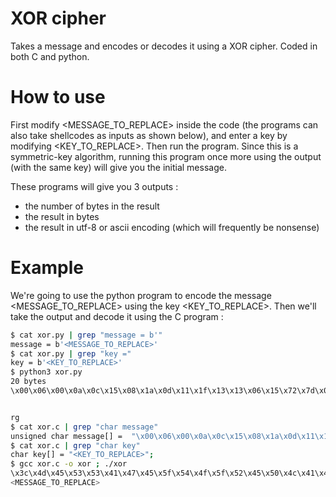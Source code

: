 # XOR cipher

Takes a message and encodes or decodes it using a XOR cipher. Coded in both C and python.

# How to use

First modify <MESSAGE_TO_REPLACE> inside the code (the programs can also take shellcodes as inputs as shown below), and enter a key by modifying <KEY_TO_REPLACE>. Then run the program. Since this is a symmetric-key algorithm, running this program once more using the output (with the same key) will give you the initial message.

These programs will give you 3 outputs : 
- the number of bytes in the result
- the result in bytes 
- the result in utf-8 or ascii encoding (which will frequently be nonsense)

# Example

We're going to use the python program to encode the message <MESSAGE_TO_REPLACE> using the key <KEY_TO_REPLACE>. Then we'll take the output and decode it using the C program :

```sh
$ cat xor.py | grep "message = b'"
message = b'<MESSAGE_TO_REPLACE>'
$ cat xor.py | grep "key ="
key = b'<KEY_TO_REPLACE>'
$ python3 xor.py
20 bytes
\x00\x06\x00\x0a\x0c\x15\x08\x1a\x0d\x11\x1f\x13\x13\x06\x15\x72\x7d\x08\x00\x67


rg
$ cat xor.c | grep "char message"
unsigned char message[] =  "\x00\x06\x00\x0a\x0c\x15\x08\x1a\x0d\x11\x1f\x13\x13\x06\x15\x72\x7d\x08\x00\x67";
$ cat xor.c | grep "char key" 
char key[] = "<KEY_TO_REPLACE>";
$ gcc xor.c -o xor ; ./xor 
\x3c\x4d\x45\x53\x53\x41\x47\x45\x5f\x54\x4f\x5f\x52\x45\x50\x4c\x41\x43\x45\x3e
<MESSAGE_TO_REPLACE>
```
